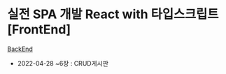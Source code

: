 # 실전 SPA 개발 React with 타입스크립트 [FrontEnd]

[BackEnd]("https://github.com/nan-yb/react_spa")

- 2022-04-28
  ~6장 : CRUD게시판

